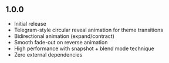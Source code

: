 ## 1.0.0

* Initial release
* Telegram-style circular reveal animation for theme transitions
* Bidirectional animation (expand/contract)
* Smooth fade-out on reverse animation
* High performance with snapshot + blend mode technique
* Zero external dependencies

